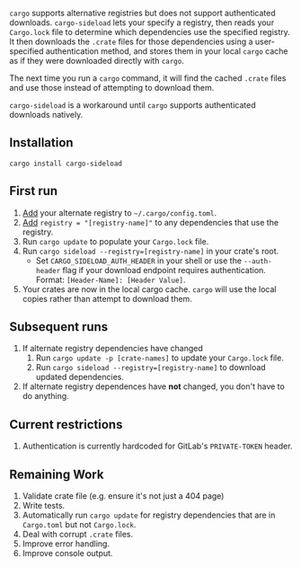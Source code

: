 `cargo` supports alternative registries but does not support authenticated downloads.
`cargo-sideload` lets your specify a registry, then reads your `Cargo.lock` file to determine
which dependencies use the specified registry. It then downloads the `.crate` files for those 
dependencies using a user-specified authentication method, and stores them in your local `cargo` 
cache as if they were downloaded directly with `cargo`.

The next time you run a `cargo` command, it will find the cached `.crate` files and use those 
instead of attempting to download them.

`cargo-sideload` is a workaround until `cargo` supports authenticated downloads natively. 

## Installation
`cargo install cargo-sideload`

## First run
1. [Add](https://doc.rust-lang.org/cargo/reference/registries.html#using-an-alternate-registry) your alternate registry to `~/.cargo/config.toml`.
2. [Add](https://doc.rust-lang.org/cargo/reference/registries.html#using-an-alternate-registry) `registry = "[registry-name]"` to any dependencies that use the registry.
3. Run `cargo update` to populate your `Cargo.lock` file.
4. Run `cargo sideload --registry=[registry-name]` in your crate's root.
   - Set `CARGO_SIDELOAD_AUTH_HEADER` in your shell or use the `--auth-header` 
   flag if your download endpoint requires authentication. Format: `[Header-Name]: [Header Value]`.
5. Your crates are now in the local cargo cache. `cargo` will use the local copies
   rather than attempt to download them.

## Subsequent runs
1. If alternate registry dependencies have changed
   1. Run `cargo update -p [crate-names]` to update your `Cargo.lock` file.
   2. Run `cargo sideload --registry=[registry-name]` to download updated dependencies.
2. If alternate registry dependences have **not** changed, you don't have to do anything.

## Current restrictions
1. Authentication is currently hardcoded for GitLab's `PRIVATE-TOKEN` header.

## Remaining Work 
1. Validate crate file (e.g. ensure it's not just a 404 page)
2. Write tests.
3. Automatically run `cargo update` for registry dependencies that are in `Cargo.toml` but not `Cargo.lock`.
4. Deal with corrupt `.crate` files.
5. Improve error handling.
6. Improve console output.
